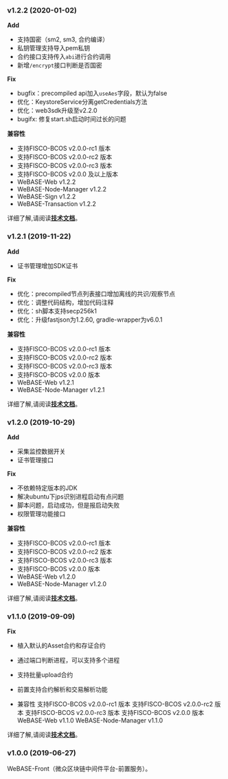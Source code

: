 ### v1.2.2 (2020-01-02)

**Add**
- 支持国密（sm2, sm3, 合约编译）
- 私钥管理支持导入pem私钥
- 合约接口支持传入`abi`进行合约调用
- 新增`/encrypt`接口判断是否国密

**Fix**
- bugfix：precompiled api加入`useAes`字段，默认为false
- 优化：KeystoreService分离getCredentials方法
- 优化：web3sdk升级至v2.2.0
- bugifx: 修复start.sh启动时间过长的问题

**兼容性**
- 支持FISCO-BCOS v2.0.0-rc1 版本
- 支持FISCO-BCOS v2.0.0-rc2 版本
- 支持FISCO-BCOS v2.0.0-rc3 版本
- 支持FISCO-BCOS v2.0.0 及以上版本
- WeBASE-Web v1.2.2
- WeBASE-Node-Manager v1.2.2
- WeBASE-Sign v1.2.2
- WeBASE-Transaction v1.2.2

详细了解,请阅读[**技术文档**](https://webasedoc.readthedocs.io/zh_CN/latest/)。


### v1.2.1 (2019-11-22)

**Add**
- 证书管理增加SDK证书

**Fix**
- 优化：precompiled节点列表接口增加离线的共识/观察节点
- 优化：调整代码结构，增加代码注释
- 优化：sh脚本支持secp256k1
- 优化：升级fastjson为1.2.60, gradle-wrapper为v6.0.1

**兼容性**
- 支持FISCO-BCOS v2.0.0-rc1 版本
- 支持FISCO-BCOS v2.0.0-rc2 版本
- 支持FISCO-BCOS v2.0.0-rc3 版本
- 支持FISCO-BCOS v2.0.0 版本
- WeBASE-Web v1.2.1
- WeBASE-Node-Manager v1.2.1

详细了解,请阅读[**技术文档**](https://webasedoc.readthedocs.io/zh_CN/latest/)。


### v1.2.0 (2019-10-29)

**Add**
- 采集监控数据开关
- 证书管理接口

**Fix**
- 不依赖特定版本的JDK
- 解决ubuntu下jps识别进程启动有点问题
- 脚本问题，启动成功，但是报启动失败
- 权限管理功能接口

**兼容性**
- 支持FISCO-BCOS v2.0.0-rc1 版本
- 支持FISCO-BCOS v2.0.0-rc2 版本
- 支持FISCO-BCOS v2.0.0-rc3 版本
- 支持FISCO-BCOS v2.0.0 版本
- WeBASE-Web v1.2.0
- WeBASE-Node-Manager v1.2.0

详细了解,请阅读[**技术文档**](https://webasedoc.readthedocs.io/zh_CN/latest/)。

### v1.1.0 (2019-09-09)

**Fix**
- 植入默认的Asset合约和存证合约
- 通过端口判断进程，可以支持多个进程
- 支持批量upload合约
- 前置支持合约解析和交易解析功能


- 兼容性
支持FISCO-BCOS v2.0.0-rc1 版本
支持FISCO-BCOS v2.0.0-rc2 版本
支持FISCO-BCOS v2.0.0-rc3 版本
支持FISCO-BCOS v2.0.0 版本
WeBASE-Web v1.1.0
WeBASE-Node-Manager v1.1.0


详细了解,请阅读[**技术文档**](https://webasedoc.readthedocs.io/zh_CN/latest/)。



### v1.0.0 (2019-06-27)

WeBASE-Front（微众区块链中间件平台-前置服务）。
